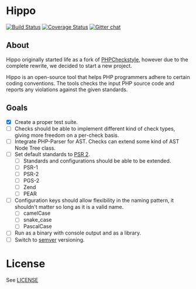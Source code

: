 # Hippo

[![Build Status](https://travis-ci.org/HippoPHP/Hippo.svg)](https://travis-ci.org/HippoPHP/Hippo)
[![Coverage Status](https://coveralls.io/repos/HippoPHP/Hippo/badge.png)](https://coveralls.io/r/HippoPHP/Hippo)
[![Gitter chat](https://badges.gitter.im/hippophp.png)](https://gitter.im/hippophp)

## About

Hippo originally started life as a fork of [PHPCheckstyle](https://github.com/phpcheckstyle/phpcheckstyle), however due to the complete rewrite, we decided to start a new project.

Hippo is an open-source tool that helps PHP programmers adhere to certain coding conventions. The tools checks the input PHP source code and reports any violations against the given standards.

## Goals

- [x] Create a proper test suite.
- [ ] Checks should be able to implement different kind of check types, giving more freedom on a per-check basis.
- [ ] Integrate PHP-Parser for AST. Checks can extend some kind of AST Node Tree class.
- [ ] Set default standards to [PSR 2](http://www.php-fig.org/psr/psr-2/).
    - [ ] Standards and configurations should be able to be extended.
    - [ ] PSR-1
    - [ ] PSR-2
    - [ ] PGS-2
    - [ ] Zend
    - [ ] PEAR
- [ ] Configuration keys should allow flexibility in the naming pattern, it shouldn't matter so long as it is a valid name.
    - [ ] camelCase
    - [ ] snake_case
    - [ ] PascalCase
- [ ] Run as a binary with console output and as a library.
- [ ] Switch to [semver](http://semver.org) versioning.

# License
See [LICENSE](/LICENSE.txt)
